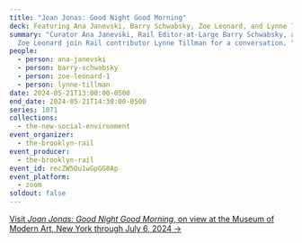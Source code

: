 ```yaml
---
title: "Joan Jonas: Good Night Good Morning"
deck: Featuring Ana Janevski, Barry Schwabsky, Zoe Leonard, and Lynne Tillman
summary: "Curator Ana Janevski, Rail Editor-at-Large Barry Schwabsky, and artist
  Zoe Leonard join Rail contributor Lynne Tillman for a conversation. "
people:
  - person: ana-janevski
  - person: barry-schwabsky
  - person: zoe-leonard-1
  - person: lynne-tillman
date: 2024-05-21T13:00:00-0500
end_date: 2024-05-21T14:30:00-0500
series: 1071
collections:
  - the-new-social-environment
event_organizer:
  - the-brooklyn-rail
event_producer:
  - the-brooklyn-rail
event_id: recZW5Ou1wGpGG8Ap
event_platform:
  - zoom
soldout: false
---
```

[V﻿isit *Joan Jonas: Good Night Good Morning*, on view at the Museum of Modern Art, New York through July 6, 2024 →](https://www.moma.org/calendar/exhibitions/5367)